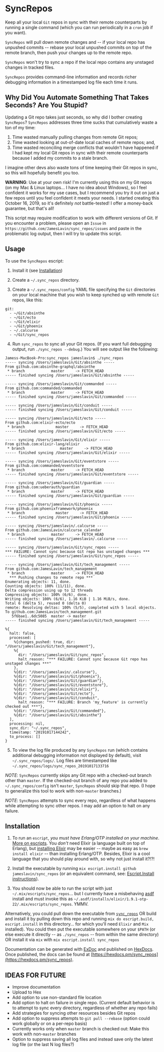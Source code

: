 # SyncRepos

Keep all your local `Git` repos in sync with their remote counterparts by running a single command (which you can run periodically in a `cron` job if you want).

`SyncRepos` will pull down remote changes and -- if your local repo has unpushed commits -- rebase your local unpushed commits on top of the remote branch, then push your changes up to the remote repo.

`SyncRepos` won't try to sync a repo if the local repo contains any unstaged changes in tracked files.

`SyncRepos` provides command-line information and records richer debugging information in a timestamped log file each time it runs.

## Why Did You Automate Something That Takes Seconds? Are You Stupid?

Updating a Git repo takes just seconds, so why did I bother creating `SyncRepos`? `SyncRepos` addresses three time sucks that cumulatively waste a ton of my time:
  1) Time wasted manually pulling changes from remote Git repos;
  2) Time wasted looking at out-of-date local caches of remote repos; and,
  3) Time wasted reconciling merge conflicts that wouldn't have happened if I had kept my local Git repos in sync with their remote counterparts because I added my commits to a stale branch.

I imagine other devs also waste tons of time keeping their Git repos in sync, so this will hopefully benefit you too.

**WARNING**: Use at your own risk! I'm currently using this on my Git repos (on my Mac & Linux laptops... I have no idea about Windows), so I feel confident it works for my use cases, but I recommend you try it out on just a few repos until you feel confident it meets your needs. I started creating this October 16, 2019, so it's definitely *not* battle-tested! I offer a money-back guarantee, but that's all!

This script may require modification to work with different versions of Git. If you encounter a problem, please open an `Issue` in `https://github.com/JamesLavin/sync_repos/issues` and paste in the problematic log output, then I will try to update this script.

## Usage

To use the `SyncRepos` escript:

1) Install it (see [Installation](#installation))

2) Create a `~/.sync_repos` directory.

3) Create a `~/.sync_repos/config` YAML file specifying the `Git` directories on your local machine that you wish to keep synched up with remote `Git` repos, like this:

```
git:
  - ~/Git/absinthe
  - ~/Git/ecto
  - ~/Git/elixir
  - ~/Git/phoenix
  - ~/.calcurse
  - ~/Git/sync_repos
```

4) Run `sync_repos` to sync all your Git repos. (If you want full debugging output, run `./sync_repos --debug`.) You will see output like the following:

```
Jamess-MacBook-Pro:sync_repos jameslavin$ ./sync_repos
----- syncing /Users/jameslavin/Git/absinthe -----
From github.com:absinthe-graphql/absinthe
 * branch            master     -> FETCH_HEAD
----- finished syncing /Users/jameslavin/Git/absinthe -----

----- syncing /Users/jameslavin/Git/commanded -----
From github.com:commanded/commanded
 * branch            master     -> FETCH_HEAD
----- finished syncing /Users/jameslavin/Git/commanded -----

----- syncing /Users/jameslavin/Git/conduit -----
----- finished syncing /Users/jameslavin/Git/conduit -----

----- syncing /Users/jameslavin/Git/ecto -----
From github.com:elixir-ecto/ecto
 * branch              master     -> FETCH_HEAD
----- finished syncing /Users/jameslavin/Git/ecto -----

----- syncing /Users/jameslavin/Git/elixir -----
From github.com:elixir-lang/elixir
 * branch                master     -> FETCH_HEAD
----- finished syncing /Users/jameslavin/Git/elixir -----

----- syncing /Users/jameslavin/Git/eventstore -----
From github.com:commanded/eventstore
 * branch            master     -> FETCH_HEAD
----- finished syncing /Users/jameslavin/Git/eventstore -----

----- syncing /Users/jameslavin/Git/guardian -----
From github.com:ueberauth/guardian
 * branch            master     -> FETCH_HEAD
----- finished syncing /Users/jameslavin/Git/guardian -----

----- syncing /Users/jameslavin/Git/phoenix -----
From github.com:phoenixframework/phoenix
 * branch              master     -> FETCH_HEAD
----- finished syncing /Users/jameslavin/Git/phoenix -----

----- syncing /Users/jameslavin/.calcurse -----
From github.com:JamesLavin/calcurse_calendar
 * branch            master     -> FETCH_HEAD
----- finished syncing /Users/jameslavin/.calcurse -----

----- syncing /Users/jameslavin/Git/sync_repos -----
*** FAILURE: Cannot sync because Git repo has unstaged changes ***
----- finished syncing /Users/jameslavin/Git/sync_repos -----

----- syncing /Users/jameslavin/Git/tech_management -----
From github.com:JamesLavin/tech_management
 * branch            master     -> FETCH_HEAD
  *** Pushing changes to remote repo ***
Enumerating objects: 11, done.
Counting objects: 100% (11/11), done.
Delta compression using up to 12 threads
Compressing objects: 100% (6/6), done.
Writing objects: 100% (6/6), 1.16 KiB | 1.16 MiB/s, done.
Total 6 (delta 5), reused 0 (delta 0)
remote: Resolving deltas: 100% (5/5), completed with 5 local objects.
To github.com:JamesLavin/tech_management.git
   5f6bae1..6dc5085  master -> master
----- finished syncing /Users/jameslavin/Git/tech_management -----

%{
  halt: false,
  processed: [
    %{changes_pushed: true, dir: "/Users/jameslavin/Git/tech_management"},
    %{
      dir: "/Users/jameslavin/Git/sync_repos",
      halt_reason: "*** FAILURE: Cannot sync because Git repo has unstaged changes ***"
    },
    %{dir: "/Users/jameslavin/.calcurse"},
    %{dir: "/Users/jameslavin/Git/phoenix"},
    %{dir: "/Users/jameslavin/Git/guardian"},
    %{dir: "/Users/jameslavin/Git/eventstore"},
    %{dir: "/Users/jameslavin/Git/elixir"},
    %{dir: "/Users/jameslavin/Git/ecto"},
    %{dir: "/Users/jameslavin/Git/conduit",
      halt_reason: "*** FAILURE: Branch 'my_feature' is currently checked out ***"},
    %{dir: "/Users/jameslavin/Git/commanded"},
    %{dir: "/Users/jameslavin/Git/absinthe"}
  ],
  processing: nil,
  sync_dir: "~/.sync_repos",
  timestamp: "20191017144242",
  to_process: []
}
```

5) To view the log file produced by any `SyncRepos` run (which contains additional debugging information not displayed by default), visit `~/.sync_repos/logs/`. Log files are timestamped like `~/.sync_repos/logs/sync_repos_20191017133716`

*NOTE*: `SyncRepos` currently skips any Git repo with a checked-out branch other than `master`. If the checked-out branch of any repo you added to `~/.sync_repos/config` isn't `master`, `SyncRepos` should skip that repo. (I hope to generalize this tool to work with non-`master` branches.)

*NOTE*: `SyncRepos` attempts to sync every repo, regardless of what happens while attempting to sync other repos. I may add an option to halt on any failure.

## Installation

1) To run an `escript`, *you must have Erlang/OTP installed on your machine*. [More on escripts](https://hexdocs.pm/mix/Mix.Tasks.Escript.Build.html). You *don't* need Elixir (a language built on top of Erlang), but [installing Elixir](https://elixir-lang.org/install.html) may be easier -- maybe as easy as `brew install elixir` -- than installing Erlang/OTP. Besides, Elixir is a cool language that you should play around with, so why not just install it?!?!

2) Install the executable by running `mix escript.install github jameslavin/sync_repos` (or an equivalent command, see: [Escript.Install instructions](https://hexdocs.pm/mix/Mix.Tasks.Escript.Install.html)).

3) You should now be able to run the script with just `~/.mix/escripts/sync_repos`... but I currently have a misbehaving [asdf](https://github.com/asdf-vm/asdf) install and must invoke this as `~/.asdf/installs/elixir/1.9.1-otp-22/.mix/escripts/sync_repos`. YMMV.

Alternatively, you could pull down the executable from [`sync_repos`](https://github.com/JamesLavin/sync_repos/raw/master/sync_repos) OR build and install it by pulling down this repo and running `mix do escript.build, escript.install` in this directory... for which you'll need `Elixir` and `Mix` installed). You could then put the executable somewhere on your `$PATH` (or else execute it directly -- as `./sync_repos` -- from within the same directory) OR install it via `mix` with `mix escript.install sync_repos`

Documentation can be generated with [ExDoc](https://github.com/elixir-lang/ex_doc)
and published on [HexDocs](https://hexdocs.pm). Once published, the docs can
be found at [https://hexdocs.pm/sync_repos](https://hexdocs.pm/sync_repos).

## IDEAS FOR FUTURE

* Improve documentation
* Upload to Hex
* Add option to use non-standard file location
* Add option to halt on failure in single repo. (Current default behavior is to attempt to sync every directory, regardless of whether any repo fails)
* Add strategies for syncing other resources besides Git repos
* Add option to suppress attempts to `git pull --rebase` (option could work globally or on a per-repo basis)
* Currently works only when `master` branch is checked out: Make this work with non-`master` branches
* Option to suppress saving all log files and instead save only the latest log file (or the last N log files?)